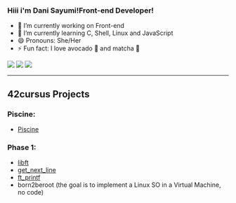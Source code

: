 ### Hiii i'm Dani Sayumi!Front-end Developer!

- 🔭 I’m currently working on Front-end 
- 🌱 I’m currently learning C, Shell, Linux and JavaScript
- 😄 Pronouns: She/Her
- ⚡ Fun fact: I love avocado 🥑 and matcha 🍵
  
<div> 
  <a href="https://www.instagram.com/dani_sayumin/" target="_blank"><img src="https://img.shields.io/badge/-Instagram-%23E4405F?style=for-the-badge&logo=instagram&logoColor=white" target="_blank"></a>
  <a href = "mailto:sayuminitta@gmail.com"><img src="https://img.shields.io/badge/-Gmail-%23333?style=for-the-badge&logo=gmail&logoColor=white" target="_blank"></a>
  <a href="https://www.linkedin.com/in/daniela-sayumi-nitta-7471741b4/" target="_blank"><img src="https://img.shields.io/badge/-LinkedIn-%230077B5?style=for-the-badge&logo=linkedin&logoColor=white" target="_blank"></a> 
  
</div>

---

## 42cursus Projects
### Piscine:
- [Piscine](https://github.com/danisayumin/Piscine42)

### Phase 1:
- [libft](https://github.com/danisayumin/libft)
- [get_next_line](https://github.com/danisayumin/get_next_line)
- [ft_printf](https://github.com/danisayumin/printf)
- born2beroot (the goal is to implement a Linux SO in a Virtual Machine, no code)
